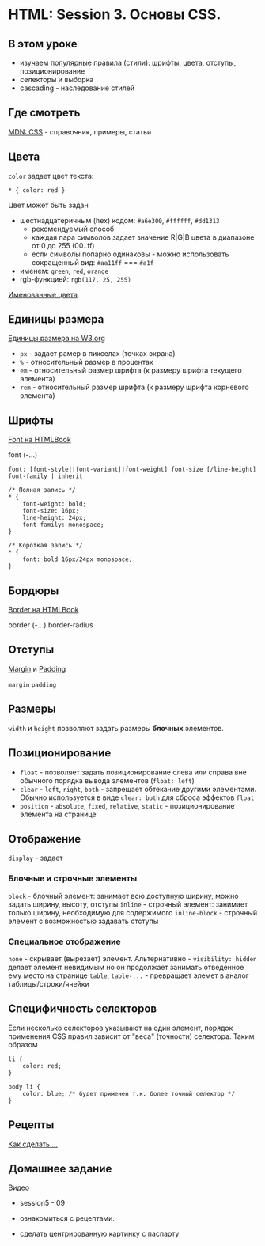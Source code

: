 # HTML: Session 3. Основы CSS.

## В этом уроке

- изучаем популярные правила (стили): шрифты, цвета, отступы, позиционирование
- селекторы и выборка
- cascading - наследование стилей

## Где смотреть

[MDN: CSS](https://developer.mozilla.org/ru/docs/Web/CSS) - справочник, примеры, статьи

## Цвета

`color` задает цвет текста:

`* { color: red }`

Цвет может быть задан 
- шестнадцатеричным (hex) кодом: `#a6e300`, `#ffffff`, `#dd1313`
    - рекомендуемый способ
    - каждая пара символов задает значение R|G|B цвета в диапазоне от 0 до 255 (00..ff)
    - если символы попарно одинаковы - можно использовать сокращенный вид: `#aa11ff` === `#a1f`
- именем: `green`, `red`, `orange`
- rgb-функцией: `rgb(117, 25, 255)`

[Именованные цвета](https://www.w3schools.com/cssref/css_colors.asp)

## Единицы размера
[Единицы размера на W3.org](https://www.w3.org/Style/Examples/007/units.ru.html)
- `px` - задает рамер в пикселах (точках экрана)
- `%` - относительный размер в процентах
- `em` - относительный размер шрифта (к размеру шрифта текущего элемента)
- `rem` - относительный размер шрифта (к размеру шрифта корневого элемента)

## Шрифты

[Font на HTMLBook](http://htmlbook.ru/css/font)

font (-...)

```
font: [font-style||font-variant||font-weight] font-size [/line-height] font-family | inherit

/* Полная запись */
* {
    font-weight: bold;
    font-size: 16px;
    line-height: 24px;
    font-family: monospace;
}

/* Короткая запись */
* { 
    font: bold 16px/24px monospace; 
}
```

## Бордюры

[Border на HTMLBook](http://htmlbook.ru/css/border)

border (-...)
border-radius

## Отступы

[Margin](http://htmlbook.ru/css/margin) и [Padding](http://htmlbook.ru/css/padding)

`margin`
`padding`

## Размеры

`width` и `height` позволяют задать размеры **блочных** элементов.

## Позиционирование

- `float` - позволяет задать позиционирование слева или справа вне обычного порядка вывода элементов (`float: left`)
- `clear` - `left`, `right`, `both` - запрещает обтекание другими элементами. Обычно используется в виде `clear: both` для сброса эффектов `float`
- `position` - `absolute`, `fixed`, `relative`, `static` - позиционирование элемента на странице

## Отображение

`display` - задает

### Блочные и строчные элементы
`block` - блочный элемент: занимает всю доступную ширину, можно задать ширину, высоту, отступы
`inline` - строчный элемент: занимает только ширину, необходимую для содержимого
`inline-block` - строчный элемент с возможностью задавать отступы

### Специальное отображение
`none` - скрывает (вырезает) элемент. Альтернативно - `visibility: hidden` делает элемент невидимым но он продолжает занимать отведенное ему место на странице
`table`, `table-...` - превращает элемет в аналог таблицы/строки/ячейки


## Специфичность селекторов

Если несколько селекторов указывают на один элемент, порядок применения CSS правил зависит от "веса" (точности) селектора. Таким образом 

```
li {
    color: red;
}

body li {
    color: blue; /* будет применен т.к. более точный селектор */
}
```

## Рецепты

[Как сделать ...](http://htmlbook.ru/faq)

## Домашнее задание

Видео
- session5 - 09  

- ознакомиться с рецептами.
- сделать центрированную картинку с паспарту